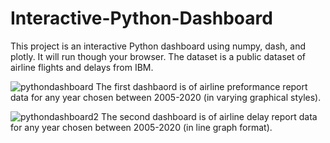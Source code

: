 # Interactive-Python-Dashboard
This project is an interactive Python dashboard using numpy, dash, and plotly. It will run though your browser. The dataset is a public dataset of airline flights and delays from IBM. 

![pythondashboard](https://user-images.githubusercontent.com/101603780/169411470-795f1f6c-29da-4f61-a88d-73a778e3b8e4.png)
The first dashbaord is of airline preformance report data for any year chosen between 2005-2020 (in varying graphical styles). 

![pythondashboard2](https://user-images.githubusercontent.com/101603780/169411504-e4730e5a-a725-45c4-8696-3950c1ff216a.png)
The second dashboard is of airline delay report data for any year chosen between 2005-2020 (in line graph format). 
